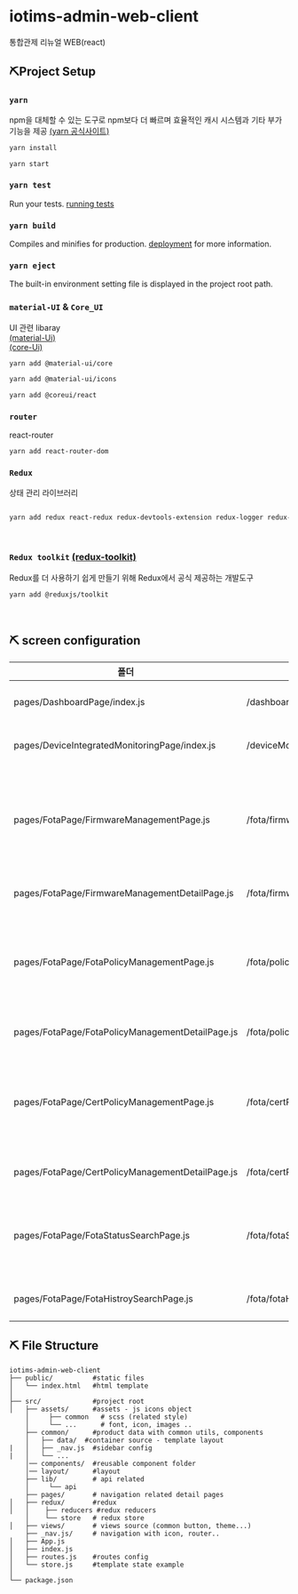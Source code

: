 # iotims-admin-web-client
통합관제 리뉴얼 WEB(react)



## ⛏Project Setup


### `yarn`
npm을 대체할 수 있는 도구로 npm보다 더 빠르며 효율적인 캐시 시스템과 기타 부가 기능을
제공  [(yarn 공식사이트)](https://classic.yarnpkg.com/en/docs/install#windows-stable)

 ```txt
yarn install

yarn start
```


### `yarn test`
Run your tests.  [running tests](https://facebook.github.io/create-react-app/docs/running-tests)

### `yarn build`

Compiles and minifies for production. [deployment](https://facebook.github.io/create-react-app/docs/deployment) for more information.

### `yarn eject`
The built-in environment setting file is displayed in the project root path.

### `material-UI` & `Core_UI`
UI 관련 libaray  
[(material-Ui)](https://material-ui.com/)  
[(core-Ui)](https://coreui.io/react/docs/4.1/getting-started/introduction/)


 ```txt
yarn add @material-ui/core

yarn add @material-ui/icons

yarn add @coreui/react
```


### `router`
react-router

 ```txt
yarn add react-router-dom
```


### `Redux`   
상태 관리 라이브러리

 ```txt
 
yarn add redux react-redux redux-devtools-extension redux-logger redux-thunk

```

<br>

### `Redux toolkit` [(redux-toolkit)](https://redux-toolkit.js.org/introduction/getting-started)
Redux를 더 사용하기 쉽게 만들기 위해 Redux에서 공식 제공하는 개발도구
```txt
yarn add @reduxjs/toolkit
```

<br>

## ⛏ screen configuration

|폴더|router|화면|설명|
|------|------|---|---|
|pages/DashboardPage/index.js|/dashboard|대시보드|대시보드 메인 페이지|
|pages/DeviceIntegratedMonitoringPage/index.js|/deviceMonitoring|디바이스 통합 모니터링|통합 모니터링 페이지|
|pages/FotaPage/FirmwareManagementPage.js|/fota/firmwareManagement|FOTA Firmware 관리|FOTA Firmware 리스트, 펌웨어 리스트 추가 수정 삭제 및 엑셀 다운로드 기능|
|pages/FotaPage/FirmwareManagementDetailPage.js|/fota/firmwareManagementDetail|FOTA Firmware 관리 상세|Firmware 등록 및 수정|
|pages/FotaPage/FotaPolicyManagementPage.js|/fota/policyManagement|FOTA 정책관리|FOTA 정책 리스트, 정책 추가 수정 삭제 및 엑셀 다운로드 기능|
|pages/FotaPage/FotaPolicyManagementDetailPage.js|/fota/policyManagementDetail|FOTA 정책관리 상세|FOTA 정책 등록 및 수정|
|pages/FotaPage/CertPolicyManagementPage.js|/fota/certPolicyManagement|인증서 정책관리|인증서 정책 리스트, 인증서 추가 수정 삭제 및 엑셀 다운로드 기능|
|pages/FotaPage/CertPolicyManagementDetailPage.js|/fota/certPolicyManagementDetail|인증서 정책관리 상세|인증서 정책 등록 및 수정|
|pages/FotaPage/FotaStatusSearchPage.js|/fota/fotaStatusSearchPage|FOTA 상태 조회|Fota 상태 조회 리스트, 펌웨어 파일 상세 및 이력 조회 |
|pages/FotaPage/FotaHistroySearchPage.js|/fota/fotaHistorySearchPage|FOTA 이력 조회|Fota 이력 조회 리스트|
  

## ⛏ File Structure


```
iotims-admin-web-client
├── public/          #static files
│   └── index.html   #html template
│
├── src/             #project root
│   ├── assets/      #assets - js icons object
    │     ├── common   # scss (related style)
    │     └── ...      # font, icon, images ..
    ├── common/      #product data with common utils, components
    │   ├── data/  #container source - template layout
|   │   ├── _nav.js  #sidebar config
|   │   └── ...   
    │── components/  #reusable component folder
    │── layout/      #layout
    ├── lib/         # api related
    │     └── api      
    ├── pages/       # navigation related detail pages
│   ├── redux/       #redux
│   │    ├── reducers #redux reducers
    │    └── store   # redux store
│   ├── views/       # views source (common button, theme...)
    ├── _nav.js/     # navigation with icon, router..
│   ├── App.js
│   ├── index.js
│   ├── routes.js    #routes config
│   └── store.js     #template state example 
│
└── package.json
```

